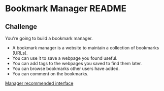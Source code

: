 # Bookmark Manager README

## Challenge
You're going to build a bookmark manager.
- A bookmark manager is a website to maintain a collection of bookmarks (URLs).
- You can use it to save a webpage you found useful.
- You can add tags to the webpages you saved to find them later.
- You can browse bookmarks other users have added.
- You can comment on the bookmarks.

[Manager recommended interface](/public/images/BMInterface.png)
